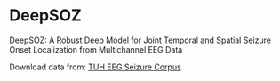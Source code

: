 # DeepSOZ
DeepSOZ: A Robust Deep Model for Joint Temporal and Spatial Seizure Onset Localization from Multichannel EEG Data

Download data from: [TUH EEG Seizure Corpus]([(https://isip.piconepress.com/projects/tuh_eeg/html/downloads.shtml)https://isip.piconepress.com/projects/tuh_eeg/html/downloads.shtml])
